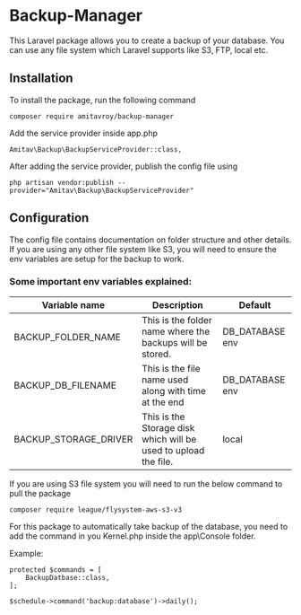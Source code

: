 # Backup-Manager

This Laravel package allows you to create a backup of your database. You can use any file system which Laravel supports like S3, FTP, local etc.

## Installation
To install the package, run the following command
```
composer require amitavroy/backup-manager
```

Add the service provider inside app.php
```
Amitav\Backup\BackupServiceProvider::class,
```

After adding the service provider, publish the config file using
```
php artisan vendor:publish --provider="Amitav\Backup\BackupServiceProvider"
```

## Configuration
The config file contains documentation on folder structure and other details. If you are using any other file system like S3, you will need to ensure the env variables are setup for the backup to work.

### Some important env variables explained:
| Variable name     | Description           | Default  |
| ------------- |-------------| -----|
| BACKUP_FOLDER_NAME | This is the folder name where the backups will be stored. | DB_DATABASE env |
| BACKUP_DB_FILENAME | This is the file name used along with time at the end | DB_DATABASE env |
| BACKUP_STORAGE_DRIVER | This is the Storage disk which will be used to upload the file. | local |



If you are using S3 file system you will need to run the below command to pull the package

```
composer require league/flysystem-aws-s3-v3
```

For this package to automatically take backup of the database, you need to add the command in you Kernel.php inside the app\Console folder.

Example:

```
protected $commands = [
    BackupDatbase::class,
];

$schedule->command('backup:database')->daily();
```
